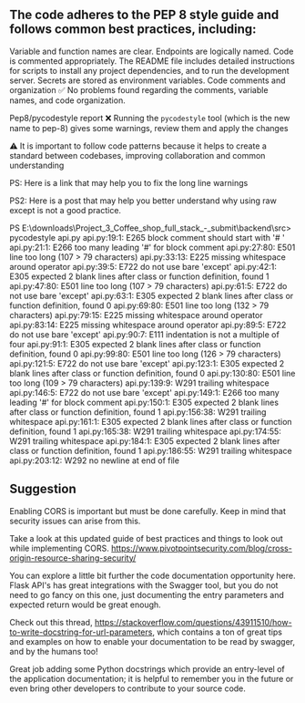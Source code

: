 ## The code adheres to the PEP 8 style guide and follows common best practices, including:

Variable and function names are clear.
Endpoints are logically named.
Code is commented appropriately.
The README file includes detailed instructions for scripts to install any project dependencies, and to run the development server.
Secrets are stored as environment variables.
Code comments and organization
:white_check_mark: No problems found regarding the comments, variable names, and code organization.

Pep8/pycodestyle report
:x: Running the `pycodestyle` tool (which is the new name to pep-8) gives some warnings, review them and apply the changes

:warning: It is important to follow code patterns because it helps to create a standard between codebases, improving collaboration and common understanding

PS: Here is a link that may help you to fix the long line warnings

PS2: Here is a post that may help you better understand why using raw except is not a good practice.

PS E:\downloads\Project_3_Coffee_shop_full_stack_-_submit\backend\src> pycodestyle api.py
api.py:19:1: E265 block comment should start with '# '
api.py:21:1: E266 too many leading '#' for block comment
api.py:27:80: E501 line too long (107 > 79 characters)
api.py:33:13: E225 missing whitespace around operator
api.py:39:5: E722 do not use bare 'except'
api.py:42:1: E305 expected 2 blank lines after class or function definition, found 1
api.py:47:80: E501 line too long (107 > 79 characters)
api.py:61:5: E722 do not use bare 'except'
api.py:63:1: E305 expected 2 blank lines after class or function definition, found 0
api.py:69:80: E501 line too long (132 > 79 characters)
api.py:79:15: E225 missing whitespace around operator
api.py:83:14: E225 missing whitespace around operator
api.py:89:5: E722 do not use bare 'except'
api.py:90:7: E111 indentation is not a multiple of four
api.py:91:1: E305 expected 2 blank lines after class or function definition, found 0
api.py:99:80: E501 line too long (126 > 79 characters)
api.py:121:5: E722 do not use bare 'except'
api.py:123:1: E305 expected 2 blank lines after class or function definition, found 0
api.py:130:80: E501 line too long (109 > 79 characters)
api.py:139:9: W291 trailing whitespace
api.py:146:5: E722 do not use bare 'except'
api.py:149:1: E266 too many leading '#' for block comment
api.py:150:1: E305 expected 2 blank lines after class or function definition, found 1
api.py:156:38: W291 trailing whitespace
api.py:161:1: E305 expected 2 blank lines after class or function definition, found 1
api.py:165:38: W291 trailing whitespace
api.py:174:55: W291 trailing whitespace
api.py:184:1: E305 expected 2 blank lines after class or function definition, found 1
api.py:186:55: W291 trailing whitespace
api.py:203:12: W292 no newline at end of file


## Suggestion

Enabling CORS is important but must be done carefully. Keep in mind that security issues can arise from this.

Take a look at this updated guide of best practices and things to look out while implementing CORS. https://www.pivotpointsecurity.com/blog/cross-origin-resource-sharing-security/

You can explore a little bit further the code documentation opportunity here. Flask API's has great integrations with the Swagger tool, but you do not need to go fancy on this one, just documenting the entry parameters and expected return would be great enough.

Check out this thread, https://stackoverflow.com/questions/43911510/how-to-write-docstring-for-url-parameters, which contains a ton of great tips and examples on how to enable your documentation to be read by swagger, and by the humans too!

Great job adding some Python docstrings which provide an entry-level of the application documentation; it is helpful to remember you in the future or even bring other developers to contribute to your source code.
